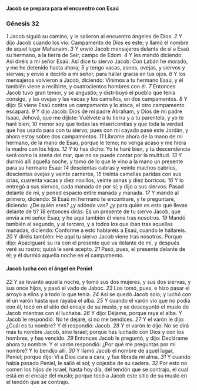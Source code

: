 #### Jacob se prepara para el encuentro con Esaú

### Génesis 32

_1_ Jacob siguió su camino, y le salieron al encuentro ángeles de Dios. 
_2_ Y dijo Jacob cuando los vio: Campamento de Dios es este; y llamó el nombre de aquel lugar Mahanaim. 
_3_ Y envió Jacob mensajeros delante de sí a Esaú su hermano, a la tierra de Seir, campo de Edom. 
_4_ Y les mandó diciendo: Así diréis a mi señor Esaú: Así dice tu siervo Jacob: Con Labán he morado, y me he detenido hasta ahora; 
_5_ y tengo vacas, asnos, ovejas, y siervos y siervas; y envío a decirlo a mi señor, para hallar gracia en tus ojos. 
_6_ Y los mensajeros volvieron a Jacob, diciendo: Vinimos a tu hermano Esaú, y él también viene a recibirte, y cuatrocientos hombres con él. 
_7_ Entonces Jacob tuvo gran temor, y se angustió; y distribuyó el pueblo que tenía consigo, y las ovejas y las vacas y los camellos, en dos campamentos. 
_8_ Y dijo: Si viene Esaú contra un campamento y lo ataca, el otro campamento escapará. 
_9_ Y dijo Jacob: Dios de mi padre Abraham, y Dios de mi padre Isaac, Jehová, que me dijiste: Vuélvete a tu tierra y a tu parentela, y yo te haré bien; 
_10_ menor soy que todas las misericordias y que toda la verdad que has usado para con tu siervo; pues con mi cayado pasé este Jordán, y ahora estoy sobre dos campamentos. 
_11_ Líbrame ahora de la mano de mi hermano, de la mano de Esaú, porque le temo; no venga acaso y me hiera la madre con los hijos. 
_12_ Y tú has dicho: Yo te haré bien, y tu descendencia será como la arena del mar, que no se puede contar por la multitud. 
_13_ Y durmió allí aquella noche, y tomó de lo que le vino a la mano un presente para su hermano Esaú: 
_14_ doscientas cabras y veinte machos cabríos, doscientas ovejas y veinte carneros, 
_15_ treinta camellas paridas con sus crías, cuarenta vacas y diez novillos, veinte asnas y diez borricos. 
_16_ Y lo entregó a sus siervos, cada manada de por sí; y dijo a sus siervos: Pasad delante de mí, y poned espacio entre manada y manada. 
_17_ Y mandó al primero, diciendo: Si Esaú mi hermano te encontrare, y te preguntare, diciendo: ¿De quién eres? ¿y adónde vas? ¿y para quién es esto que llevas delante de ti? 
_18_ entonces dirás: Es un presente de tu siervo Jacob, que envía a mi señor Esaú; y he aquí también él viene tras nosotros. 
_19_ Mandó también al segundo, y al tercero, y a todos los que iban tras aquellas manadas, diciendo: Conforme a esto hablaréis a Esaú, cuando le hallareis. 
_20_ Y diréis también: He aquí tu siervo Jacob viene tras nosotros. Porque dijo: Apaciguaré su ira con el presente que va delante de mí, y después veré su rostro; quizá le seré acepto. 
_21_ Pasó, pues, el presente delante de él; y él durmió aquella noche en el campamento. 

#### Jacob lucha con el ángel en Peniel

_22_ Y se levantó aquella noche, y tomó sus dos mujeres, y sus dos siervas, y sus once hijos, y pasó el vado de Jaboc. 
_23_ Los tomó, pues, e hizo pasar el arroyo a ellos y a todo lo que tenía. 
_24_ Así se quedó Jacob solo; y luchó con él un varón hasta que rayaba el alba. 
_25_ Y cuando el varón vio que no podía con él, tocó en el sitio del encaje de su muslo, y se descoyuntó el muslo de Jacob mientras con él luchaba. 
_26_ Y dijo: Déjame, porque raya el alba. Y Jacob le respondió: No te dejaré, si no me bendices. 
_27_ Y el varón le dijo: ¿Cuál es tu nombre? Y él respondió: Jacob. 
_28_ Y el varón le dijo: No se dirá más tu nombre Jacob, sino Israel; porque has luchado con Dios y con los hombres, y has vencido. 
_29_ Entonces Jacob le preguntó, y dijo: Declárame ahora tu nombre. Y el varón respondió: ¿Por qué me preguntas por mi nombre? Y lo bendijo allí. 
_30_ Y llamó Jacob el nombre de aquel lugar, Peniel; porque dijo: Vi a Dios cara a cara, y fue librada mi alma. 
_31_ Y cuando había pasado Peniel, le salió el sol; y cojeaba de su cadera. 
_32_ Por esto no comen los hijos de Israel, hasta hoy día, del tendón que se contrajo, el cual está en el encaje del muslo; porque tocó a Jacob este sitio de su muslo en el tendón que se contrajo. 


